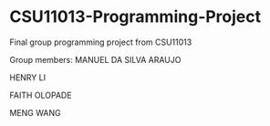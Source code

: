 # CSU11013-Programming-Project
Final group programming project from CSU11013

Group members:
MANUEL DA SILVA ARAUJO

HENRY LI

FAITH OLOPADE

MENG WANG
